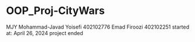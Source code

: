 # OOP_Proj-CityWars
MJY Mohammad-Javad Yoisefi 402102776
Emad Firoozi 402102251
started at: April 26, 2024
project ended
